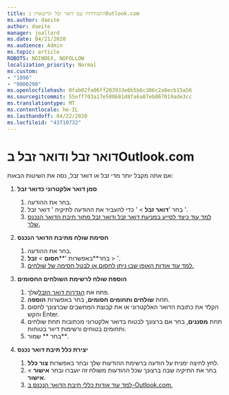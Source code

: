 ```yaml
---
title: התמודדות עם דואר זבל וגרוטאות בOutlook.com
ms.author: daeite
author: daeite
manager: joallard
ms.date: 04/21/2020
ms.audience: Admin
ms.topic: article
ROBOTS: NOINDEX, NOFOLLOW
localization_priority: Normal
ms.custom:
- "1896"
- "9000290"
ms.openlocfilehash: 0fab02fa06ff203933e6b5b8c306c2a8ecb15a56
ms.sourcegitcommit: 55eff703a17e500681d8fa6a87eb067019ade3cc
ms.translationtype: MT
ms.contentlocale: he-IL
ms.lasthandoff: 04/22/2020
ms.locfileid: "43710732"
---
```

# <a name="spam-and-junk-email-in-outlookcom"></a>דואר זבל ודואר זבל בOutlook.com

אם אתה מקבל יותר מדי זבל או דואר זבל, נסה את השיטות הבאות:

1. **סמן דואר אלקטרוני כדואר זבל**
    1. בחר את ההודעה.
    1. בחר '**דואר** **זבל** > ' כדי להעביר את ההודעה לתיקיה ' דואר זבל '.
    1. [למד עוד כיצד לסייע במניעת דואר זבל ודואר זבל מתוך תיבת הדואר הנכנס שלך.](https://support.office.com/article/a3ece97b-82f8-4a5e-9ac3-e92fa6427ae4?wt.mc_id=Office_Outlook_com_Alchemy)

1. **חסימת שולח מתיבת הדואר הנכנס**
    1. בחר את ההודעה.
    1. בחר**באפשרות '****חסום** >  **זבל** > '.
    1. [למד עוד אודות האופן שבו ניתן לחסום או לבטל חסימה של שולחים.](https://support.office.com/article/afba1c94-77bb-4f50-8b85-057cf52f4d5e?wt.mc_id=Office_Outlook_com_Alchemy)

1. **הוספת שולח לרשימת השולחים החסומים**
    1. פתח את [הגדרות דואר הזבל](https://outlook.live.com/mail/options/mail/junkEmail/blockedSendersAndDomainsV2)שלך.
    1. תחת **שולחים ותחומים חסומים**, בחר באפשרות **הוספה**.
    1. הקלד את כתובת הדואר האלקטרוני או את קבוצת המחשבים שברצונך לחסום והקש Enter.
    1. תחת **מסננים**, בחר אם ברצונך לבטוח בדואר אלקטרוני מכתובות תחת שולחים ותחומים בטוחים ורשימות דיוור בטוחות.
    1. בחר ** שמור**.

1. **יצירת כלל תיבת דואר נכנס**
    1. לחץ לחיצה ימנית על הודעה ברשימת ההודעות שלך ובחר באפשרות **צור כלל**.
    1. בחר את התיקיה שבה ברצונך שכל ההודעות משולח זה יועברו ובחר **אישור** > **אישור**.
    1. [למד עוד אודות כללי תיבת הדואר הנכנס ב-Outlook.com.](https://support.office.com/article/4b094371-a5d7-49bd-8b1b-4e4896a7cc5d?wt.mc_id=Office_Outlook_com_Alchemy)